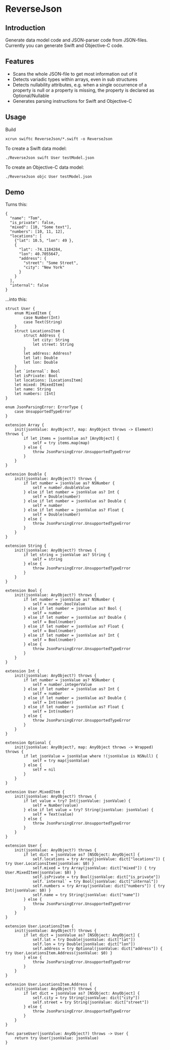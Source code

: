 # ReverseJson

## Introduction
Generate data model code and JSON-parser code from JSON-files. Currently you can generate Swift and Objective-C code.

## Features
- Scans the whole JSON-file to get most information out of it
- Detects variadic types within arrays, even in sub structures
- Detects nullability attributes, e.g. when a single occurrence of a property is null or a property is missing, the property is declared as Optional/Nullable
- Generates parsing instructions for Swift and Objective-C 

## Usage
Build

	xcrun swiftc ReverseJson/*.swift -o ReverseJson

To create a Swift data model:

	./ReverseJson swift User testModel.json

To create an Objective-C data model:

    ./ReverseJson objc User testModel.json

## Demo
Turns this:

	{
	  "name": "Tom",
	  "is_private": false,
	  "mixed": [10, "Some text"],
	  "numbers": [10, 11, 12],
	  "locations": [
	    {"lat": 10.5, "lon": 49 },
	    {
	      "lat": -74.1184284,
	      "lon": 40.7055647,
	      "address": {
	        "street": "Some Street",
	        "city": "New York"
	      }
	    }
	  ],
	  "internal": false
	}

...into this:

	struct User {
	    enum MixedItem {
	        case Number(Int)
	        case Text(String)
	    }
	    struct LocationsItem {
	        struct Address {
	            let city: String
	            let street: String
	        }
	        let address: Address?
	        let lat: Double
	        let lon: Double
	    }
	    let `internal`: Bool
	    let isPrivate: Bool
	    let locations: [LocationsItem]
	    let mixed: [MixedItem]
	    let name: String
	    let numbers: [Int]
	}

	enum JsonParsingError: ErrorType {
	    case UnsupportedTypeError
	}

	extension Array {
	    init(jsonValue: AnyObject?, map: AnyObject throws -> Element) throws {
	        if let items = jsonValue as? [AnyObject] {
	            self = try items.map(map)
	        } else {
	            throw JsonParsingError.UnsupportedTypeError
	        }
	    }
	}

	extension Double {
	    init(jsonValue: AnyObject?) throws {
	        if let number = jsonValue as? NSNumber {
	            self = number.doubleValue
	        } else if let number = jsonValue as? Int {
	            self = Double(number)
	        } else if let number = jsonValue as? Double {
	            self = number
	        } else if let number = jsonValue as? Float {
	            self = Double(number)
	        } else {
	            throw JsonParsingError.UnsupportedTypeError
	        }
	    }
	}

	extension String {
	    init(jsonValue: AnyObject?) throws {
	        if let string = jsonValue as? String {
	            self = string
	        } else {
	            throw JsonParsingError.UnsupportedTypeError
	        }
	    }
	}

	extension Bool {
	    init(jsonValue: AnyObject?) throws {
	        if let number = jsonValue as? NSNumber {
	            self = number.boolValue
	        } else if let number = jsonValue as? Bool {
	            self = number
	        } else if let number = jsonValue as? Double {
	            self = Bool(number)
	        } else if let number = jsonValue as? Float {
	            self = Bool(number)
	        } else if let number = jsonValue as? Int {
	            self = Bool(number)
	        } else {
	            throw JsonParsingError.UnsupportedTypeError
	        }
	    }
	}

	extension Int {
	    init(jsonValue: AnyObject?) throws {
	        if let number = jsonValue as? NSNumber {
	            self = number.integerValue
	        } else if let number = jsonValue as? Int {
	            self = number
	        } else if let number = jsonValue as? Double {
	            self = Int(number)
	        } else if let number = jsonValue as? Float {
	            self = Int(number)
	        } else {
	            throw JsonParsingError.UnsupportedTypeError
	        }
	    }
	}

	extension Optional {
	    init(jsonValue: AnyObject?, map: AnyObject throws -> Wrapped) throws {
	        if let jsonValue = jsonValue where !(jsonValue is NSNull) {
	            self = try map(jsonValue)
	        } else {
	            self = nil
	        }
	    }
	}

	extension User.MixedItem {
	    init(jsonValue: AnyObject?) throws {
	        if let value = try? Int(jsonValue: jsonValue) {
	            self = Number(value)
	        } else if let value = try? String(jsonValue: jsonValue) {
	            self = Text(value)
	        } else {
	            throw JsonParsingError.UnsupportedTypeError
	        }
	    }
	}

	extension User {
	    init(jsonValue: AnyObject?) throws {
	        if let dict = jsonValue as? [NSObject: AnyObject] {
	            self.locations = try Array(jsonValue: dict["locations"]) { try User.LocationsItem(jsonValue: $0) }
	            self.mixed = try Array(jsonValue: dict["mixed"]) { try User.MixedItem(jsonValue: $0) }
	            self.isPrivate = try Bool(jsonValue: dict["is_private"])
	            self.`internal` = try Bool(jsonValue: dict["internal"])
	            self.numbers = try Array(jsonValue: dict["numbers"]) { try Int(jsonValue: $0) }
	            self.name = try String(jsonValue: dict["name"])
	        } else {
	            throw JsonParsingError.UnsupportedTypeError
	        }
	    }
	}

	extension User.LocationsItem {
	    init(jsonValue: AnyObject?) throws {
	        if let dict = jsonValue as? [NSObject: AnyObject] {
	            self.lat = try Double(jsonValue: dict["lat"])
	            self.lon = try Double(jsonValue: dict["lon"])
	            self.address = try Optional(jsonValue: dict["address"]) { try User.LocationsItem.Address(jsonValue: $0) }
	        } else {
	            throw JsonParsingError.UnsupportedTypeError
	        }
	    }
	}

	extension User.LocationsItem.Address {
	    init(jsonValue: AnyObject?) throws {
	        if let dict = jsonValue as? [NSObject: AnyObject] {
	            self.city = try String(jsonValue: dict["city"])
	            self.street = try String(jsonValue: dict["street"])
	        } else {
	            throw JsonParsingError.UnsupportedTypeError
	        }
	    }
	}

	func parseUser(jsonValue: AnyObject?) throws -> User {
	    return try User(jsonValue: jsonValue)
	}
